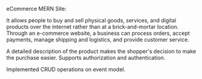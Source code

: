 
eCommerce MERN Site:

It allows people to buy and sell physical goods, services, and digital products over the internet rather than at a brick-and-mortar location. Through an e-commerce website, a business can process orders, accept payments, manage shipping and logistics, and provide customer service.

A detailed description of the product makes the shopper's decision to make the purchase easier. Supports authorization and authentication.

Implemented CRUD operations on event model.


